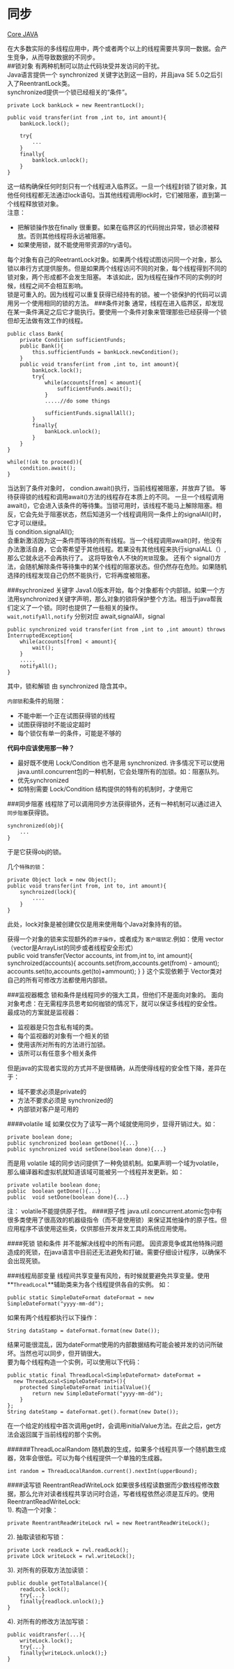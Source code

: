 同步
===
[Core JAVA]()

在大多数实际的多线程应用中，两个或者两个以上的线程需要共享同一数据。会产生竞争，从而导致数据的不同步。  
##锁对象
有两种机制可以防止代码块受并发访问的干扰。  
Java语言提供一个 synchronized 关键字达到这一目的，并且java SE 5.0之后引入了ReentrantLock类。  
synchronized提供一个锁已经相关的“条件”。 
	
	private Lock bankLock = new ReentrantLock();

	public void transfer(int from ,int to, int amount){
		bankLock.lock();

		try{
			...
		}
		finally{
			banklock.unlock();
		}
	}
这一结构确保任何时刻只有一个线程进入临界区。一旦一个线程封锁了锁对象，其他任何线程都无法通过lock语句。当其他线程调用lock时，它们被阻塞，直到第一个线程释放锁对象。  
注意：

* 把解锁操作放在finally 很重要。如果在临界区的代码抛出异常，锁必须被释放。否则其他线程将永远被阻塞。
* 如果使用锁，就不能使用带资源的try语句。  

每个对象有自己的ReetrantLock对象。如果两个线程试图访问同一个对象，那么锁以串行方式提供服务。但是如果两个线程访问不同的对象，每个线程得到不同的锁对象，两个形成都不会发生阻塞。 本该如此，因为线程在操作不同的实例的时候，线程之间不会相互影响。  
锁是可重入的。因为线程可以重复获得已经持有的锁。被一个锁保护的代码可以调用另一个使用相同的锁的方法。
###条件对象
通常，线程在进入临界区，却发现在某一条件满足之后它才能执行。要使用一个条件对象来管理那些已经获得一个锁但却无法做有效工作的线程。
	
	public class Bank{
		private Condition sufficientFunds;
		public Bank(){
			this.sufficientFunds = bankLock.newCondition();
		}
		public void transfer(int from ,int to, int amount){
			bankLock.lock();
			try{
				while(accounts[from] < amount){
					sufficientFunds.await();
				}
				.....//do some things

				sufficientFunds.signallAll();
			}
			finally{
				bankLock.unlock();
			}
		}
	}

	while(!(ok to proceed)){
		condition.await();
	}
当达到了条件对象时， condion.await()执行，当前线程被阻塞，并放弃了锁。
等待获得锁的线程和调用await()方法的线程存在本质上的不同。 一旦一个线程调用await()，它会进入该条件的等待集。当锁可用时，该线程不能马上解除阻塞。相反，它会先处于阻塞状态，然后知道另一个线程调用同一条件上的signalAll()时，它才可以继续。  
当 condition.signalAll();  
会重新激活因为这一条件而等待的所有线程。当一个线程调用await()时，他没有办法激活自身，它会寄希望于其他线程。若果没有其他线程来执行signalALL（）,那么它就永远不会再执行了。 这将导致令人不快的`死锁`现象。 
还有个 signal()方法，会随机解除条件等待集中的某个线程的阻塞状态。但仍然存在危险。如果随机选择的线程发现自己仍然不能执行，它将再度被阻塞。 

###sychronized 关键字
Java1.0版本开始，每个对象都有个内部锁。如果一个方法用synchronized关键字声明，那么对象的锁将保护整个方法。相当于java帮我们定义了一个锁。同时也提供了一些相关的操作。  
`wait,notifyAll,notify` 分别对应 await,signalAll，signal
	
	public synchronized void transfer(int from ,int to ,int amount) throws InterruptedException{
		while(accounts[from] < amount){
			wait();
		}
		.....
		notifyAll();
	}
其中，锁和解锁 由 synchronized 隐含其中。   

`内部锁`和条件的局限：

* 不能中断一个正在试图获得锁的线程
* 试图获得锁时不能设定超时
* 每个锁仅有单一的条件，可能是不够的

**代码中应该使用那一种？**

* 最好既不使用 Lock/Condition 也不是用 synchronized. 许多情况下可以使用 java.until.concurrent包的一种机制，它会处理所有的加锁。如：阻塞队列。
* 优先synchronized
* 如特别需要 Lock/Condition 结构提供的特有的机制时，才使用它

###同步阻塞
线程除了可以调用同步方法获得锁外，还有一种机制可以通过进入`同步阻塞`获得锁。

	synchronized(obj){
		...
	}
于是它获得obj的锁。  

几个`特殊的锁`：
	
	private Object lock = new Object();
	public void transfer(int from, int to, int amount){
		synchroized(lock){
			....
		}
	}
此处，lock对象是被创建仅仅是用来使用每个Java对象持有的锁。  

获得一个对象的锁来实现额外的`原子操作`，或者成为 `客户端锁定`.例如：使用 vector（vector是ArrayList的同步或者线程安全形式）  
	public void transfer(Vector<Double> accounts, int from,int to, int amount){
		synchroized(accounts){
			accounts.set(from,accounts.get(from) - amount);
			accounts.set(to,accounts.get(to)+ammount);
		}
	}
这个实现依赖于 Vector类对自己的所有可修改方法都使用内部锁。

###监视器概念
锁和条件是线程同步的强大工具，但他们不是面向对象的。 面向对象考虑：在无需程序员思考如何枷锁的情况下，就可以保证多线程的安全性。 最成功的方案就是监视器：  

* 监视器是只包含私有域的类。
* 每个监视器的对象有一个相关的锁
* 使用该所对所有的方法进行加锁。
* 该所可以有任意多个相关条件

但是java的实现者实现的方式并不是很精确，从而使得线程的安全性下降，差异在于：

* 域不要求必须是private的
* 方法不要求必须是 synchronized的
* 内部锁对客户是可用的

####volatile 域
如果仅仅为了读写一两个域就使用同步，显得开销过大。如：
	
	private boolean done;
	public synchronized boolean getDone(){...}
	public synchronized void setDone(boolean done){...}
而是用 volatile 域的同步访问提供了一种免锁机制。如果声明一个域为volatile，那么编译器和虚拟机就知道该域可能被另一个线程并发更新。如：

	private volatile boolean done;
	public  boolean getDone(){...}
	public  void setDone(boolean done){...}
注： volatile不能提供原子性。
####原子性
java.util.concurrent.atomic包中有很多类使用了很高效的机器级指令（而不是使用锁）来保证其他操作的原子性。但应用程序不该使用这些类，仅供那些开发并发工具的系统应用使用。

####死锁
锁和条件 并不能解决线程中的所有问题。 因资源竞争或其他特殊问题造成的死锁，在java语言中目前还无法避免和打破。需要仔细设计程序，以确保不会出现死锁。

###线程局部变量
线程间共享变量有风险，有时候就要避免共享变量。使用 **`ThreadLocal`**辅助类来为各个线程提供各自的实例。
如：
	
	public static SimpleDateFormat dateFormat = new SimpleDateFormat("yyyy-mm-dd");
如果有两个线程都执行以下操作：
	
	String dataStamp = dateFormat.format(new Date());
结果可能很混乱，因为dateFormat使用的内部数据结构可能会被并发的访问所破坏。当然也可以同步，但开销很大。  
要为每个线程构造一个实例，可以使用以下代码：
	
	public static final ThreadLocal<SimpleDateFormat> dateFormat = 
	  new ThreadLocal<SimpleDateFormat>(){
 	  	protected SimpleDateFormat initialValue(){
 		  	return new SimpleDateFormat("yyyy-mm-dd");
 	  	}
   	};
   	String dateStamp = dateFormat.get().format(new Date());
在一个给定的线程中首次调用get时，会调用initialValue方法。在此之后，get方法会返回属于当前线程的那个实例。

######ThreadLocalRandom
随机数的生成，如果多个线程共享一个随机数生成器，效率会很低。可以为每个线程提供一个单独的生成器。
	
	int random = ThreadLocalRandom.current().nextInt(upperBound);

####读写锁 ReentrantReadWriteLock
如果很多线程读数据而少数线程修改数据，那么允许对读者线程共享访问时合适，写者线程依然必须是互斥的。使用ReentrantReadWriteLock:  
1). 构造一个对象：  
	
	private ReentrantReadWriteLock rwl = new ReetrantReadWriteLock();
2). 抽取读锁和写锁：  
	
	private Lock readLock = rwl.readLock();
	private LOck writeLock = rwl.writeLock();
3). 对所有的获取方法加读锁：  
	
	public double getTotalBalance(){
		readLock.lock();
		try{...}
		finally{readlock.unlock();}
	}
4). 对所有的修改方法加写锁：  
	
	public voidtransfer(...){
		writeLock.lock();
		try{...}
		finally{writeLock.unlock();}
	}